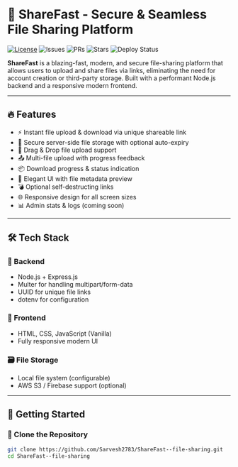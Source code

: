 # 🚀 ShareFast - Secure & Seamless File Sharing Platform

[![License](https://img.shields.io/github/license/Sarvesh2783/ShareFast--file-sharing)](LICENSE)
![Issues](https://img.shields.io/github/issues/Sarvesh2783/ShareFast--file-sharing)
![PRs](https://img.shields.io/github/issues-pr/Sarvesh2783/ShareFast--file-sharing)
![Stars](https://img.shields.io/github/stars/Sarvesh2783/ShareFast--file-sharing?style=social)
![Deploy Status](https://img.shields.io/badge/deploy-ready-brightgreen)

**ShareFast** is a blazing-fast, modern, and secure file-sharing platform that allows users to upload and share files via links, eliminating the need for account creation or third-party storage. Built with a performant Node.js backend and a responsive modern frontend.

---

## 🔥 Features

- ⚡ Instant file upload & download via unique shareable link  
- 🔐 Secure server-side file storage with optional auto-expiry  
- 📁 Drag & Drop file upload support  
- 📤 Multi-file upload with progress feedback  
- 📦 Download progress & status indication  
- 🧾 Elegant UI with file metadata preview  
- 💣 Optional self-destructing links  
- 🌐 Responsive design for all screen sizes  
- 📊 Admin stats & logs (coming soon)  

---

## 🛠️ Tech Stack

### 🧠 Backend
- Node.js + Express.js
- Multer for handling multipart/form-data
- UUID for unique file links
- dotenv for configuration

### 🎨 Frontend
- HTML, CSS, JavaScript (Vanilla)
- Fully responsive modern UI

### 🗃️ File Storage
- Local file system (configurable)
- AWS S3 / Firebase support (optional)

---

## 🚀 Getting Started

### 🔁 Clone the Repository

```bash
git clone https://github.com/Sarvesh2783/ShareFast--file-sharing.git
cd ShareFast--file-sharing
